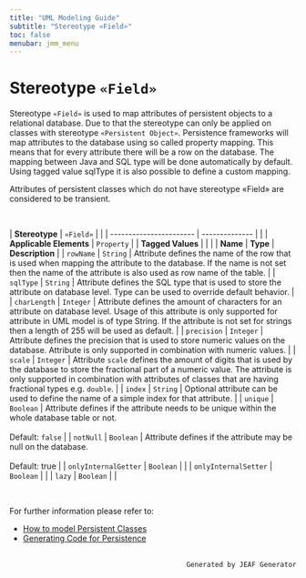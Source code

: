 ```yaml
---
title: "UML Modeling Guide"
subtitle: "Stereotype «Field»"
toc: false
menubar: jmm_menu
---
```


# Stereotype `«Field»`
Stereotype `«Field»` is used to map attributes of persistent objects to a relational database. Due to that the stereotype can only be applied on classes with stereotype `«Persistent Object»`. Persistence frameworks will map attributes to the database using so called property mapping. This means that for every attribute there will be a row on the database. The mapping between Java and SQL type will be done automatically by default. Using tagged value sqlType it is also possible to define a custom mapping.

Attributes of persistent classes which do not have stereotype «Field» are considered to be transient.

<br>

| **Stereotype**          | `«Field»` | |
| ----------------------- | -------------- | |
| **Applicable Elements** | `Property`        |
| **Tagged Values**       |                       |                                                                                                                                                                                                          |
| **Name**                | **Type**              | **Description**                                                                                                                                                                                          |
| `rowName`   | `String` | Attribute defines the name of the row that is used when mapping the attribute to the database. If the name is not set then the name of the attribute is also used as row name of the table. |
| `sqlType`   | `String` | Attribute defines the SQL type that is used to store the attribute on database level. Type can be used to override default behavior. |
| `charLength`   | `Integer` | Attribute defines the amount of characters for an attribute on database level. Usage of this attribute is only supported for attribute in UML model is of type String. If the attribute is not set for strings then a length of 255 will be used as default. |
| `precision`   | `Integer` | Attribute defines the precision that is used to store numeric values on the database. Attribute is only supported in combination with numeric values. |
| `scale`   | `Integer` | Attribute `scale` defines the amount of digits that is used by the database to store the fractional part of a numeric value. The attribute is only supported in combination with attributes of classes that are having fractional types e.g. `double`.  |
| `index`   | `String` | Optional attribute can be used to define the name of a simple index for that attribute. |
| `unique`   | `Boolean` | Attribute defines if the attribute needs to be unique within the whole database table or not.<br><br>Default: `false` |
| `notNull`   | `Boolean` | Attribute defines if the attribute may be null on the database.<br><br>Default: true |
| `onlyInternalGetter`   | `Boolean` |  |
| `onlyInternalSetter`   | `Boolean` |  |
| `lazy`   | `Boolean` |  |

<br>

For further information please refer to:
- [How to model Persistent Classes](/uml-modeling-guide/how-to-model-jeaf-persistence)
- [Generating Code for Persistence](/developer-guide/code-for-jeaf-persistence)


<br>

<div style="text-align: right"><code>Generated by JEAF Generator</code></div>

    